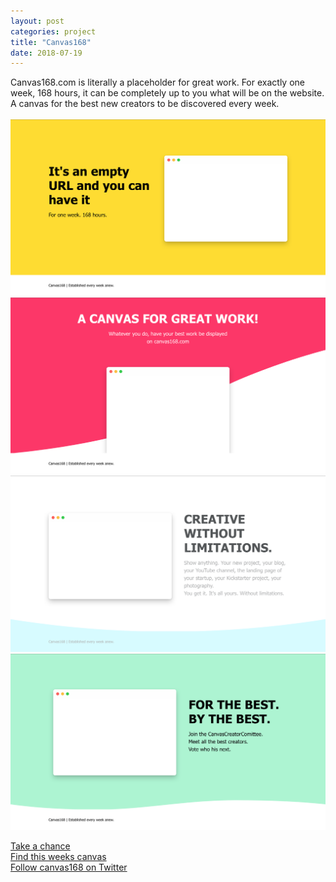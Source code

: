 ```yaml
---
layout: post
categories: project
title: "Canvas168"
date: 2018-07-19
---
```


Canvas168.com is literally a placeholder for great work. For exactly one week, 168 hours, it can be completely up to you what will be on the website. A canvas for the best new creators to be discovered every week.
<br>
<br>
![It's an empty URL and you can have it](/images/canvasmedia/canvasweb1.png)
![A canvas for great work](/images/canvasmedia/canvasweb2.png)
![Creative without limitations](/images/canvasmedia/canvasweb3.png)
![For the best by the best](/images/canvasmedia/canvasweb4.png)


[Take a chance](https://my.canvas168.com )
<br>
[Find this weeks canvas](https://canvas168.com)
<br>
[Follow canvas168 on Twitter](https://twitter.com/canvas168)